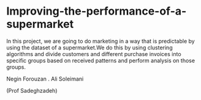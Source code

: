 # Improving-the-performance-of-a-supermarket
In this project, we are going to do marketing in a way that is predictable by using the dataset of a supermarket.We do this by using clustering algorithms and divide customers and different purchase invoices into specific groups based on received patterns and perform analysis on those groups.

Negin Forouzan . Ali Soleimani

(Prof Sadeghzadeh)
